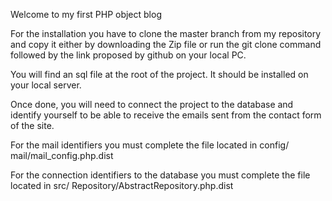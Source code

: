 Welcome to my first PHP object blog

For the installation you have to clone the master branch from my repository and copy it either by downloading the Zip file or run the git clone command followed by the link proposed by github on your local PC.

You will find an sql file at the root of the project. It should be installed on your local server.

Once done, you will need to connect the project to the database and identify yourself to be able to receive the emails sent from the contact form of the site.

For the mail identifiers you must complete the file located in config/ mail/mail_config.php.dist

For the connection identifiers to the database you must complete the file located in src/ Repository/AbstractRepository.php.dist